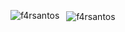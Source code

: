 

<p>&nbsp;
  <img align="left" src="https://github-readme-stats.vercel.app/api?username=f4rsantos&show_icons=true&theme=tokyonight&locale=en&hide_rank&count_private=true" alt="f4rsantos" />
  <img align="center" src="https://github-readme-stats.vercel.app/api/top-langs?username=f4rsantos&show_icons=true&theme=tokyonight&locale=en&layout=compact&count_private=true" alt="f4rsantos" />
</p>
<!--
**f4rsantos/f4rsantos** is a ✨ _special_ ✨ repository because its `README.md` (this file) appears on your GitHub profile.

Here are some ideas to get you started:

- 🔭 I’m currently working on ...
- 🌱 I’m currently learning ...
- 👯 I’m looking to collaborate on ...
- 🤔 I’m looking for help with ...
- 💬 Ask me about ...
- 📫 How to reach me: ...
- 😄 Pronouns: ...
- ⚡ Fun fact: ...
-->

